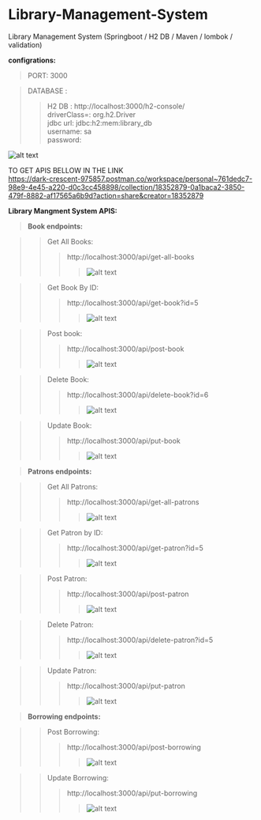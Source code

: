 # Library-Management-System
Library Management System (Springboot / H2 DB / Maven / lombok / validation) 

**configrations:**
>PORT: 3000 <br />

>DATABASE :
>>    H2 DB : http://localhost:3000/h2-console/ <br />
>>    driverClass=: org.h2.Driver <br />
>>    jdbc url: jdbc:h2:mem:library_db <br />
>>    username: sa <br />
>>    password:  <br />

![alt text](/readme%20images/image.png) <br />



TO GET APIS BELLOW IN THE LINK <br />
https://dark-crescent-975857.postman.co/workspace/personal~761dedc7-98e9-4e45-a220-d0c3cc458898/collection/18352879-0a1baca2-3850-479f-8882-af17565a6b9d?action=share&creator=18352879 <br />

**Library Mangment System APIS:**   
>**Book endpoints:**

>>  Get All Books:
>>> http://localhost:3000/api/get-all-books
>>>>![alt text](/readme%20images/image-1.png)

>>  Get Book By ID:
>>> http://localhost:3000/api/get-book?id=5
>>>>![alt text](/readme%20images/image-3.png)

>>  Post book:
>>>http://localhost:3000/api/post-book
>>>>![alt text](/readme%20images/image-4.png)

>>  Delete Book:
>>>http://localhost:3000/api/delete-book?id=6
>>>>![alt text](/readme%20images/image-5.png)

>>  Update Book:
>>>http://localhost:3000/api/put-book
>>>>![alt text](/readme%20images/image-6.png)

>**Patrons endpoints:**

>>  Get All Patrons:
>>>http://localhost:3000/api/get-all-patrons
>>>>![alt text](/readme%20images/image-7.png)

>>  Get Patron by ID:
>>>http://localhost:3000/api/get-patron?id=5
>>>>![alt text](/readme%20images/image-8.png)

>>  Post Patron:
>>>http://localhost:3000/api/post-patron
>>>>![alt text](/readme%20images/image-9.png)

>>  Delete Patron:
>>>http://localhost:3000/api/delete-patron?id=5
>>>>![alt text](/readme%20images/image-10.png)

>>  Update Patron:
>>>http://localhost:3000/api/put-patron
>>>>![alt text](/readme%20images/image-11.png)

>**Borrowing endpoints:**

>>  Post Borrowing:
>>>http://localhost:3000/api/post-borrowing
>>>>![alt text](/readme%20images/image-12.png)

>>  Update Borrowing:
>>>http://localhost:3000/api/put-borrowing
>>>>![alt text](/readme%20images/image-13.png)
